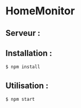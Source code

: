 # HomeMonitor

## Serveur :



## Installation :

```bash
$ npm install
```

## Utilisation :

```bash
$ npm start